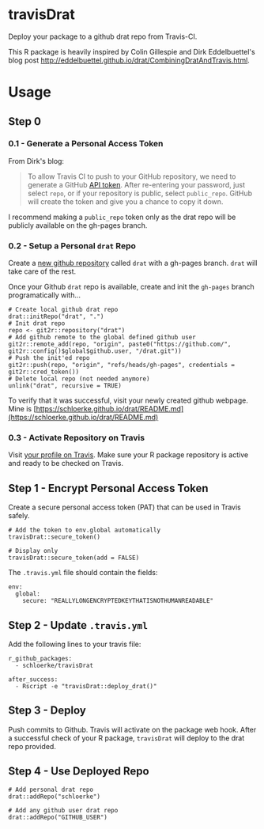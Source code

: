 # travisDrat

Deploy your package to a github drat repo from Travis-CI.

This R package is heavily inspired by Colin Gillespie and Dirk Eddelbuettel's blog post http://eddelbuettel.github.io/drat/CombiningDratAndTravis.html.

# Usage

## Step 0

### 0.1 - Generate a Personal Access Token

From Dirk's blog:

> To allow Travis CI to push to your GitHub repository, we need to generate a GitHub [API token](https://github.com/settings/tokens/new). After re-entering your password, just select `repo`, or if your repository is public, select `public_repo`. GitHub will create the token and give you a chance to copy it down.

I recommend making a `public_repo` token only as the drat repo will be publicly available on the gh-pages branch.


### 0.2 - Setup a Personal `drat` Repo

Create a [new github repository](https://github.com/new) called `drat` with a gh-pages branch.  `drat` will take care of the rest.  

Once your Github `drat` repo is available, create and init the `gh-pages` branch programatically with...

```{r}
# Create local github drat repo
drat::initRepo("drat", ".")
# Init drat repo
repo <- git2r::repository("drat")
# Add github remote to the global defined github user
git2r::remote_add(repo, "origin", paste0("https://github.com/", git2r::config()$global$github.user, "/drat.git"))
# Push the init'ed repo
git2r::push(repo, "origin", "refs/heads/gh-pages", credentials = git2r::cred_token())
# Delete local repo (not needed anymore)
unlink("drat", recursive = TRUE)
```

To verify that it was successful, visit your newly created github webpage.  Mine is [https://schloerke.github.io/drat/README.md](https://schloerke.github.io/drat/README.md)

### 0.3 - Activate Repository on Travis

Visit [your profile on Travis](https://travis-ci.org/profile). Make sure your R package repository is active and ready to be checked on Travis.


## Step 1 - Encrypt Personal Access Token

Create a secure personal access token (PAT) that can be used in Travis safely.

```{r}
# Add the token to env.global automatically
travisDrat::secure_token()

# Display only
travisDrat::secure_token(add = FALSE)
```

The `.travis.yml` file should contain the fields:

```{yaml}
env:
  global:
    secure: "REALLYLONGENCRYPTEDKEYTHATISNOTHUMANREADABLE"
```


## Step 2 - Update `.travis.yml`

Add the following lines to your travis file:

```{yaml}
r_github_packages:
  - schloerke/travisDrat

after_success:
  - Rscript -e "travisDrat::deploy_drat()"
```

## Step 3 - Deploy

Push commits to Github.  Travis will activate on the package web hook.  After a successful check of your R package, `travisDrat` will deploy to the drat repo provided.

## Step 4 - Use Deployed Repo

```{r}
# Add personal drat repo
drat::addRepo("schloerke")

# Add any github user drat repo
drat::addRepo("GITHUB_USER")
```
